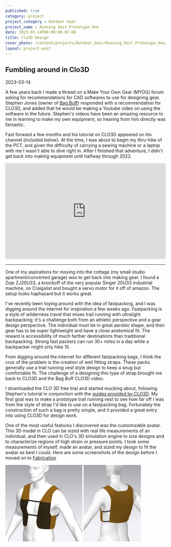 ```yaml
---
published: true
category: project
project_category : Outdoor Gear
project_name : Running Vest Prototype One
date: 2023-03-14T00:00:00-07:00
title: Clo3D Design
cover_photo: /content/projects/Outdoor_Gear/Running_Vest_Prototype_One/photos/cover_photo.jpg
layout: project-post
---
```


## Fumbling around in Clo3D
2023-03-14

A few years back I made a thread on a Make Your Own Gear (MYOG) forum asking for recommendations for CAD softwares to use for designing gear. Stephen Jones (owner of [Bag Buff](https://www.bagbuff.com/)) responded with a recommendation for CLO3D, and added that he would be making a Youtube video on using the software in the future. Stephen's videos have been an amazing resource to me in learning to make my own equipment, so hearing from him directly was fantastic. 

Fast forward a few months and his tutorial on CLO3D appeared on his channel (included below). At the time, I was about to begin my thru-hike of the PCT, and given the difficulty of carrying a sewing machine or a laptop with me I wasn't able to dive right in. After I finished that adventure, I didn't get back into making equipment until halfway through 2022. 

<iframe width="100%" height="300" src="https://www.youtube.com/embed/TKXYGookZUw" title="YouTube video player" frameborder="0" allow="accelerometer; autoplay; clipboard-write; encrypted-media; gyroscope; picture-in-picture; web-share"> </iframe>

---

One of my aspirations for moving into the cottage (my small studio apartment/converted garage) was to get back into making gear. I found a Zoje ZJ20U33, a knockoff of the very popular Singer 20U33 industrial machine, on Craigslist and bought a servo motor for it off of amazon. The setup looks haphazard but it works great. 

I've recently been toying around with the idea of fastpacking, and I was digging around the internet for inspiration a few weeks ago. Fastpacking is a style of wilderness travel that mixes trail running with ultralight backpacking; it's a challenge both from an athletic perspective and a gear design perspective. The individual must be in great aerobic shape, and their gear has to be super lightweight and have a close anatomical fit. The reward is accessibility of much farther destinations than traditional backpacking. Strong fast packers can run 30+ miles in a day while a backpacker might only hike 15. 

From digging around the internet for different fastpacking bags, I think the crux of the problem is the creation of well fitting straps. These packs generally use a trail running vest style design to keep a snug but comfortable fit. The challenge of a designing this type of strap brought me back to CLO3D and the Bag Buff CLO3D video. 

I downloaded the CLO 3D free trial and started mucking about, following Stephen's tutorial in conjunction with the [guides provided by CLO3D](https://support.clo3d.com/hc/en-us/categories/360002306994-Lessons). My first goal was to make a prototype trail running vest to see how far off I was from the style of strap I'd like to use on a fastpacking bag. Fortunately the construction of such a bag is pretty simple, and it provided a great entry into using CLO3D for design work. 

One of the most useful features I discovered was the customizable avatar. This 3D model in CLO can be sized with real life measurements of an individual, and then used in CLO's 3D simulation engine to size designs and to characterize regions of high strain or pressure points. I took some measurements of myself, made an avatar, and sized my design to fit the avatar as best I could. Here are some screenshots of the design before I moved on to [Fabrication](/content/projects/Outdoor_Gear/Running_Vest_Prototype_One/Fabrication)

<img src="/content/projects/Outdoor_Gear/Running_Vest_Prototype_One/photos/cover_photo.jpg" height = "240px" display = "flex">
<img src="/content/projects/Outdoor_Gear/Running_Vest_Prototype_One/photos/back.png" height = "240px" display = "flex">




